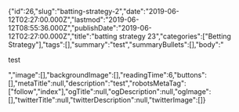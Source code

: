{"id":26,"slug":"batting-strategy-2","date":"2019-06-12T02:27:00.000Z","lastmod":"2019-06-12T08:55:36.000Z","publishDate":"2019-06-12T02:27:00.000Z","title":"batting strategy 23","categories":["Betting Strategy"],"tags":[],"summary":"test","summaryBullets":[],"body":"<p>test</p>","image":[],"backgroundImage":[],"readingTime":6,"buttons":[],"metaTitle":null,"description":"test","robotsMetaTag":["follow","index"],"ogTitle":null,"ogDescription":null,"ogImage":[],"twitterTitle":null,"twitterDescription":null,"twitterImage":[]}
